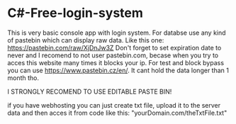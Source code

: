 # C#-Free-login-system
This is very basic console app with login system. For databse use any kind of pastebin which can display raw data. Like this one: https://pastebin.com/raw/XjDnJw3Z
Don't forget to set expiration date to never and I recomend to not user pastebin.com, becase when you try to acces this website many times it blocks your ip. For test and block bypass you can use https://www.pastebin.cz/en/. It cant hold the data longer than 1 month tho.

I STRONGLY RECOMEND TO USE EDITABLE PASTE BIN!

if you have webhosting you can just create txt file, upload it to the server data and then acces it from code like this: "yourDomain.com/theTxtFile.txt"
